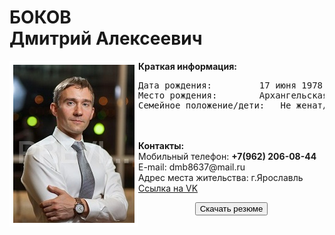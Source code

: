 <h1>БОКОВ
<br>Дмитрий Алексеевич</h1>
<p><img src="1_MG_3769.jpg" align="left" style=" border: 6px solid #ffffff;">
<b>Краткая информация:</b>
<pre>
Дата рождения:		   17 июня 1978 г.
Место рождения:		   Архангельская область г.Архангельск
Семейное положение/дети:   Не женат/сын 2012 г.р.</pre>
	<br>
	<br><b>Контакты:</b>
	<br>Мобильный телефон:	<strong>+7(962) 206-08-44</strong>
	<br>E-mail: 			dmb8637@mail.ru
	<br>Адрес места жительства:	г.Ярославль
	<br><a HREF="https://vk.com/id32994005" target="_blank">Ссылка на VK</a>
</p>
<p align="center"><a href="anketa_D_A_Bokov.docx"><button>Скачать резюме</button></a></p>

